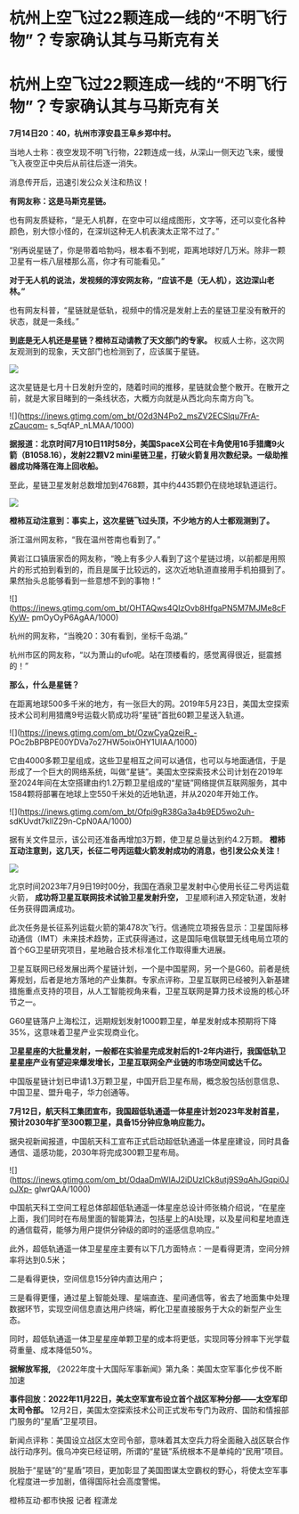 # 杭州上空飞过22颗连成一线的“不明飞行物”？专家确认其与马斯克有关

# 杭州上空飞过22颗连成一线的“不明飞行物”？专家确认其与马斯克有关

**7月14日20：40，杭州市淳安县王阜乡郑中村。**

当地人士称：夜空发现不明飞行物，22颗连成一线，从深山一侧天边飞来，缓慢飞入夜空正中央后从前往后逐一消失。

消息传开后，迅速引发公众关注和热议！

**有网友称：这是马斯克星链。**

也有网友质疑称，“是无人机群，在空中可以组成图形，文字等，还可以变化各种颜色，别大惊小怪的，在深圳这种无人机表演太正常不过了。”

“别再说星链了，你是带着哈勃吗，根本看不到呢，距离地球好几万米。除非一颗卫星有一栋八层楼那么高，你才有可能看见。”

**对于无人机的说法，发视频的淳安网友称，“应该不是（无人机），这边深山老林。”**

也有网友科普，“星链就是低轨，视频中的情况是发射上去的星链卫星没有散开的状态，就是一条线。”

**到底是无人机还是星链？橙柿互动请教了天文部门的专家。** 权威人士称，这次网友观测到的现象，天文部门也检测到了，应该属于星链。

![](https://inews.gtimg.com/om_bt/OINNWk79m7zdQ2MYHN8roCGraYKXsWsvrXjWo_UUrtNEgAA/1000)

这次星链是七月十日发射升空的，随着时间的推移，星链就会整个散开。在散开之前，就是大家目睹到的一条线状态，大概方向就是从西北向东南方向飞。

![](https://inews.gtimg.com/om_bt/O2d3N4Po2_msZV2ECSlqu7FrA-zCaucqm-
s_5qfAP_nLMAA/1000)

**据报道：北京时间7月10日11时58分，美国SpaceX公司在卡角使用16手猎鹰9火箭（B1058.16），发射22颗V2
mini星链卫星，打破火箭复用次数纪录。一级助推器成功降落在海上回收船。**

至此，星链卫星发射总数增加到4768颗，其中约4435颗仍在绕地球轨道运行。

![](https://inews.gtimg.com/om_bt/O_-v4zrqziiydUPkFRChFPPol35TdOmlZ6K0WrBbu3J9cAA/1000)

**橙柿互动注意到：事实上，这次星链飞过头顶，不少地方的人士都观测到了。**

浙江温州网友称，“我在温州苍南也看到了。”

黄岩江口镇唐家岙的网友称，“晚上有多少人看到了这个星链过境，以前都是用照片的形式拍到看到的，而且是属于比较远的，这次近地轨道直接用手机拍摄到了。果然抬头总能够看到一些意想不到的事物！”

![](https://inews.gtimg.com/om_bt/OHTAQws4QIzOvb8HfgaPN5M7MJMe8cFKyW-
pmOyOyP6AgAA/1000)

杭州的网友称，“当晚20：30有看到，坐标千岛湖。”

杭州市区的网友称，“以为萧山的ufo呢。站在顶楼看的，感觉离得很近，挺震撼的！”

**那么，什么是星链？**

在距离地球500多千米的地方，有一张巨大的网。2019年5月23日，美国太空探索技术公司利用猎鹰9号运载火箭成功将“星链”首批60颗卫星送入轨道。

![](https://inews.gtimg.com/om_bt/OzwCyaQzeiR_-
POc2bBPBPE00YDVa7o27HW5oix0HY1UIAA/1000)

它由4000多颗卫星组成，这些卫星相互之间可以通信，也可以与地面通信，于是形成了一个巨大的网络系统，叫做“星链”。美国太空探索技术公司计划在2019年至2024年间在太空搭建由约1.2万颗卫星组成的“星链”网络提供互联网服务，其中1584颗将部署在地球上空550千米处的近地轨道，并从2020年开始工作。

![](https://inews.gtimg.com/om_bt/Ofpi9gR38Ga3a4b9ED5wo2uh-
sdKUvdt7kllZ29n-CpN0AA/1000)

据有关文件显示，该公司还准备再增加3万颗，使卫星总量达到约4.2万颗。 **橙柿互动注意到，这几天，长征二号丙运载火箭发射成功的消息，也引发公众关注！**

![](https://inews.gtimg.com/om_bt/Oimd3oyxUilNccSUttjnhQD_pVXhw-6T2mPK9YyiFXDIMAA/1000)

北京时间2023年7月9日19时00分，我国在酒泉卫星发射中心使用长征二号丙运载火箭， **成功将卫星互联网技术试验卫星发射升空，**
卫星顺利进入预定轨道，发射任务获得圆满成功。

此次任务是长征系列运载火箭的第478次飞行。信通院立项报告显示：卫星国际移动通信（IMT）未来技术趋势，正式获得通过，这是国际电信联盟无线电局立项的首个6G卫星研究项目，星地融合技术标准化工作取得重大进展。

卫星互联网已经发展出两个星链计划，一个是中国星网，另一个是G60。前者是统筹规划，后者是地方落地的产业集群。专家点评称，卫星互联网已经被列入新基建措施重点支持的项目，从人工智能视角来看，卫星互联网是算力技术设施的核心环节之一。

G60星链落户上海松江，远期规划发射1000颗卫星，单星发射成本预期将下降35%，这意味着卫星产业实现商业化。

**卫星星座的大批量发射，一般都在实验星完成发射后的1-2年内进行，我国低轨卫星星座产业有望迎来爆发增长，卫星互联网全产业链的市场空间或达千亿。**

中国版星链计划已申请1.3万颗卫星，中国开启卫星布局，概念股包括创意信息、中国卫星、盟升电子，华力创通等。

**7月12日，航天科工集团宣布，我国超低轨通遥一体星座计划2023年发射首星，预计2030年扩至300颗卫星，具备15分钟应急响应能力。**

据央视新闻报道，中国航天科工宣布正式启动超低轨通遥一体星座建设，同时具备通信、遥感功能，2030年将完成300颗卫星布局。

![](https://inews.gtimg.com/om_bt/OdaaDmWlAJ2iDUzICk8utj9S9qAhJGqpi0JoJXp-
glwrQAA/1000)

中国航天科工空间工程总体部超低轨通遥一体星座总设计师张楠介绍说，“在星座上面，我们同时在布局里面的智能算法，包括星上的AI处理，以及星间和星地直连的通信载荷，能够为用户提供分钟级的即时的遥感信息响应。”

此外，超低轨通遥一体卫星星座主要有以下几方面特点：一是看得更清，空间分辨率将达到0.5米；

二是看得更快，空间信息15分钟内直达用户；

三是看得更懂，通过星上智能处理、星端直连、星间通信等，省去了地面集中处理数据环节，实现空间信息直达用户终端，孵化卫星直接服务于大众的新型产业生态。

同时，超低轨通遥一体卫星星座单颗卫星的成本将更低，实现同等分辨率下光学载荷重量、成本降低50%。

**据解放军报,** 《2022年度十大国际军事新闻》第九条：美国太空军事化步伐不断加速

**事件回放：2022年11月22日，美太空军宣布设立首个战区军种分部——太空军印太司令部。**
12月2日，美国太空探索技术公司正式发布专门为政府、国防和情报部门服务的“星盾”卫星项目。

新闻点评称：美国设立战区太空司令部，意味着其太空兵力将全面融入战区联合作战行动序列。俄乌冲突已经证明，所谓的“星链”系统根本不是单纯的“民用”项目。

脱胎于“星链”的“星盾”项目，更加彰显了美国图谋太空霸权的野心，将使太空军事化程度进一步加剧，值得国际社会高度警惕。

橙柿互动·都市快报 记者 程潇龙

